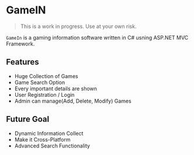 # GameIN

> This is a work in progress. Use at your own risk.

`GameIn` is a gaming information software written in C# usning ASP.NET MVC Framework.

## Features
- Huge Collection of Games
- Game Search Option
- Every important details are shown
- User Registration / Login
- Admin can manage(Add, Delete, Modify) Games

## Future Goal
- Dynamic Information Collect
- Make it Cross-Platform
- Advanced Search Functionality
